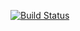 [![Build Status](https://travis-ci.com/saleng111/ex09Demo.svg?branch=master)](https://travis-ci.com/saleng111/ex09Demo)